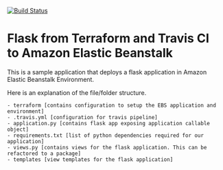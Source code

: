 [![Build Status](https://travis-ci.org/osule/hello-flask.svg?branch=master)](https://travis-ci.org/osule/hello-flask)

# Flask from Terraform and Travis CI to Amazon Elastic Beanstalk

This is a sample application that deploys a flask application in Amazon Elastic Beanstalk Environment.

Here is an explanation of the file/folder structure.

    - terraform [contains configuration to setup the EBS application and environment]
    - .travis.yml [configuration for travis pipeline]
    - application.py [contains flask app exposing application callable object] 
    - requirements.txt [list of python dependencies required for our application]
    - views.py [contains views for the flask application. This can be refactored to a package]
    - templates [view templates for the flask application]
